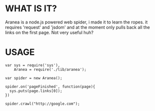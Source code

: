 # WHAT IS IT?

Aranea is a node.js powered web spider, i made it to learn the ropes. it requires 'request' and 'jsdom' and at the moment only pulls back all the links on the first page. Not very useful huh?

# USAGE

    var sys = require('sys'),
        Aranea = require('./lib/aranea');

    var spider = new Aranea();

    spider.on('pageFinished', function(page){
      sys.puts(page.links[0]);
    })

    spider.crawl("http://google.com");